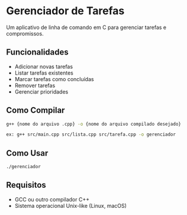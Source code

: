 # Gerenciador de Tarefas

Um aplicativo de linha de comando em C para gerenciar tarefas e compromissos.

## Funcionalidades

- Adicionar novas tarefas
- Listar tarefas existentes
- Marcar tarefas como concluídas
- Remover tarefas
- Gerenciar prioridades

## Como Compilar

```bash
g++ {nome do arquivo .cpp} -o {nome do arquivo compilado desejado}

ex: g++ src/main.cpp src/lista.cpp src/tarefa.cpp -o gerenciador
```

## Como Usar

```bash
./gerenciador
```

## Requisitos

- GCC ou outro compilador C++
- Sistema operacional Unix-like (Linux, macOS)
